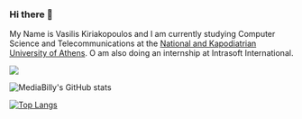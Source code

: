### Hi there 👋

My Name is Vasilis Kiriakopoulos and I am currently studying Computer Science and Telecommunications at the 
[National and Kapodiatrian University of Athens](https://www.di.uoa.gr/). O am also doing an internship at Intrasoft International.

![](https://komarev.com/ghpvc/?username=mediabilly&color=blue)

![MediaBilly's GitHub stats](https://github-readme-stats.vercel.app/api?username=mediabilly&show_icons=true&theme=radical)

[![Top Langs](https://github-readme-stats.vercel.app/api/top-langs/?username=mediabilly&layout=compact&langs_count=10)](https://github.com/mediabilly)



<!--
**MediaBilly/MediaBilly** is a ✨ _special_ ✨ repository because its `README.md` (this file) appears on your GitHub profile.

Here are some ideas to get you started:

- 🔭 I’m currently working on ...
- 🌱 I’m currently learning ...
- 👯 I’m looking to collaborate on ...
- 🤔 I’m looking for help with ...
- 💬 Ask me about ...
- 📫 How to reach me: ...
- 😄 Pronouns: ...
- ⚡ Fun fact: ...
-->
